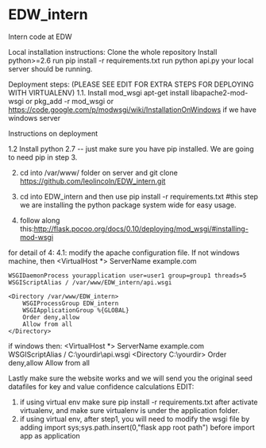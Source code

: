 # EDW_intern
Intern code at EDW

Local installation instructions: 
Clone the whole repository
Install python>=2.6
run pip install -r requirements.txt
run python api.py
your local server should be running. 

Deployment steps: (PLEASE SEE EDIT FOR EXTRA STEPS FOR DEPLOYING WITH VIRTUALENV)
1.1. Install mod_wsgi
apt-get install libapache2-mod-wsgi
or
pkg_add -r mod_wsgi
or 
https://code.google.com/p/modwsgi/wiki/InstallationOnWindows if we have windows server

Instructions on deployment

1.2 Install python 2.7 -- just make sure you have pip installed. We are going to need pip in step 3. 

2. cd into  /var/www/ folder on server and git clone https://github.com/leolincoln/EDW_intern.git

3. cd into EDW_intern  and then use pip install -r requirements.txt  #this step we are installing the python package system wide for easy usage. 

4. follow along this:http://flask.pocoo.org/docs/0.10/deploying/mod_wsgi/#installing-mod-wsgi

for detail of 4: 
4.1: modify the apache configuration file. 
If not windows machine, then 
<VirtualHost *>
    ServerName example.com

    WSGIDaemonProcess yourapplication user=user1 group=group1 threads=5
    WSGIScriptAlias / /var/www/EDW_intern/api.wsgi

    <Directory /var/www/EDW_intern>
        WSGIProcessGroup EDW_intern
        WSGIApplicationGroup %{GLOBAL}
        Order deny,allow
        Allow from all
    </Directory>
</VirtualHost>

if windows then:
<VirtualHost *>
        ServerName example.com
        WSGIScriptAlias / C:\yourdir\api.wsgi
        <Directory C:\yourdir>
                Order deny,allow
                Allow from all
        </Directory>
</VirtualHost>

Lastly make sure the website works and we will send you the original seed datafiles for key and value confidence calculations
EDIT:
1. if using virtual env make sure pip install -r requirements.txt after activate virtualenv, and make sure virtualenv is under the application folder. 
2. if using virtual env, after step1, you will need to modify the wsgi file by adding import sys;sys.path.insert(0,"flask app root path") before import app as application
